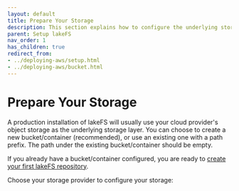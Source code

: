 ```yaml
---
layout: default
title: Prepare Your Storage
description: This section explains how to configure the underlying storage layer.
parent: Setup lakeFS
nav_order: 1
has_children: true
redirect_from:
- ../deploying-aws/setup.html
- ../deploying-aws/bucket.html
---
```

  
# Prepare Your Storage

A production installation of lakeFS will usually use your cloud provider's object storage as the underlying storage layer.
You can choose to create a new bucket/container (recommended), or use an existing one with a path prefix.
The path under the existing bucket/container should be empty.

If you already have a bucket/container configured, you are ready to [create your first lakeFS repository](../create-repo.md).

Choose your storage provider to configure your storage:
